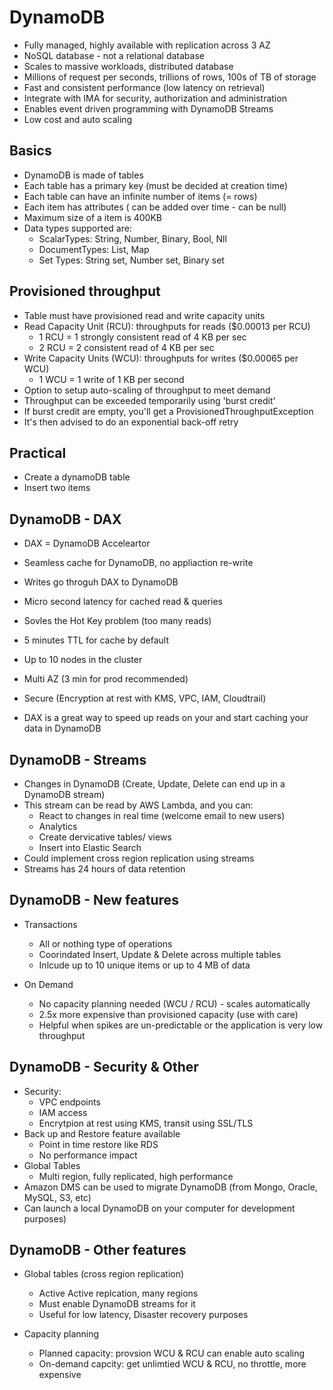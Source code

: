# DynamoDB

- Fully managed, highly available with replication across 3 AZ
- NoSQL database - not a relational database
- Scales to massive workloads, distributed database
- Millions of request per seconds, trillions of rows, 100s of TB of storage
- Fast and consistent performance (low latency on retrieval)
- Integrate with IMA for security, authorization and administration
- Enables event driven programming with DynamoDB Streams
- Low cost and auto scaling

## Basics

- DynamoDB is made of tables
- Each table has a primary key (must be decided at creation time)
- Each table can have an infinite number of items (= rows)
- Each item has attributes ( can be added over time - can be null)
- Maximum size of a item is 400KB
- Data types supported are:
   - ScalarTypes: String, Number, Binary, Bool, Nll
   - DocumentTypes: List, Map
   - Set Types: String set, Number set, Binary set

## Provisioned throughput

- Table must have provisioned read and write capacity units 
- Read Capacity Unit (RCU): throughputs for reads ($0.00013 per RCU)
  - 1 RCU = 1 strongly consistent read of 4 KB per sec
  - 2 RCU = 2 consistent read of 4 KB per sec
- Write Capacity Units (WCU): throughputs for writes ($0.00065 per WCU)
  - 1 WCU = 1 write of 1 KB per second
- Option to setup auto-scaling of throughput to meet demand
- Throughput can be exceeded temporarily using 'burst credit'
- If burst credit are empty, you'll get a ProvisionedThroughputException
- It's then advised to do an exponential back-off retry

## Practical

- Create a dynamoDB table
- Insert two items

## DynamoDB - DAX

- DAX = DynamoDB Acceleartor
- Seamless cache for DynamoDB, no appliaction re-write
- Writes go throguh DAX to DynamoDB
- Micro second latency for cached read & queries
- Sovles the Hot Key problem (too many reads)
- 5 minutes TTL for cache by default
- Up to 10 nodes in the cluster
- Multi AZ (3 min for prod recommended)
- Secure (Encryption at rest with KMS, VPC, IAM, Cloudtrail)

- DAX is a great way to speed up reads on your and start caching your data in DynamoDB

## DynamoDB - Streams

- Changes in DynamoDB (Create, Update, Delete can end up in a DynamoDB stream)
- This stream can be read by AWS Lambda, and you can:
   - React to changes in real time (welcome email to new users)
   - Analytics
   - Create dervicative tables/ views
   - Insert into Elastic Search
- Could implement cross region replication using streams
- Streams has 24 hours of data retention

## DynamoDB - New features

- Transactions 
  - All or nothing type of operations
  - Coorindated Insert, Update & Delete across multiple tables
  - Inlcude up to 10 unique items or up to 4 MB of data

- On Demand
  - No capacity planning needed (WCU / RCU) - scales automatically
  - 2.5x more expensive than provisioned capacity (use with care)
  - Helpful when spikes are un-predictable or the application is very low throughput

## DynamoDB - Security & Other

- Security:
  - VPC endpoints
  - IAM access
   - Encrytpion at rest using KMS, transit using SSL/TLS
- Back up and Restore feature available
  - Point in time restore like RDS
  - No performance impact
- Global Tables
  - Multi region, fully replicated, high performance
- Amazon DMS can be used to migrate DynamoDB (from Mongo, Oracle, MySQL, S3, etc)
- Can launch a local DynamoDB on your computer for development purposes)

## DynamoDB - Other features

- Global tables (cross region replication)
  - Active Active replcation, many regions
  - Must enable DynamoDB streams for it
  - Useful for low latency, Disaster recovery purposes

- Capacity planning
  - Planned capacity: provsion WCU & RCU can enable auto scaling
  - On-demand capcity: get unlimtied WCU & RCU, no throttle, more expensive


